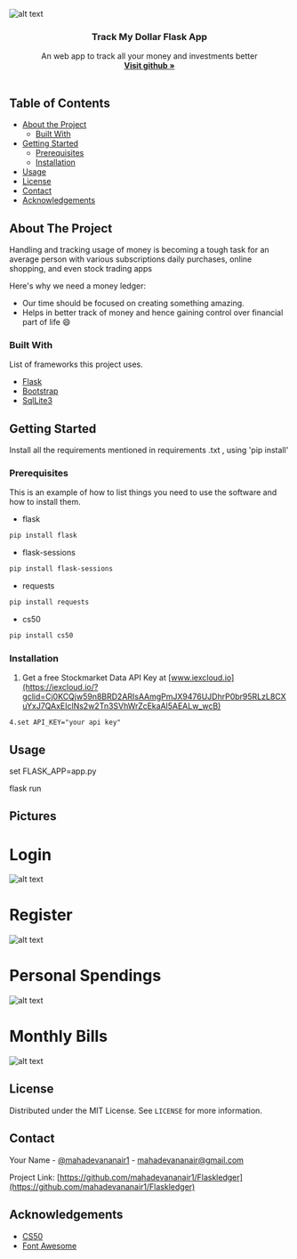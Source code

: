 
![alt text](https://trackmydollar.herokuapp.com/static/Track%20my%20Dollar.png?raw=true)

  <h3 align="center">Track My Dollar Flask App</h3>

  <p align="center">
   An web app to track all your money and investments better 
    <br />
    <a href="https://github.com/mahadevananair"><strong>Visit github »</strong></a>
    <br />
    <br />
    



<!-- TABLE OF CONTENTS -->
## Table of Contents

* [About the Project](#about-the-project)
  * [Built With](#built-with)
* [Getting Started](#getting-started)
  * [Prerequisites](#prerequisites)
  * [Installation](#installation)
* [Usage](#usage)
* [License](#license)
* [Contact](#contact)
* [Acknowledgements](#acknowledgements)



<!-- ABOUT THE PROJECT -->
## About The Project



Handling and tracking usage of money is becoming a tough task for an average person
with various subscriptions daily purchases, online shopping, and even stock trading apps

Here's why we need a money ledger:
* Our time should be focused on creating something amazing. 
* Helps in better track of money and hence gaining control over financial part of life
:smile:



### Built With
List of frameworks this project uses.
* [Flask](https://palletsprojects.com/p/flask/)
* [Bootstrap](https://bootstrap.com)
* [SqlLite3](https://SqlLite3.com)



<!-- GETTING STARTED -->
## Getting Started

Install all the requirements mentioned in requirements .txt , using 'pip install'

### Prerequisites

This is an example of how to list things you need to use the software and how to install them.
* flask
```sh
pip install flask
```
* flask-sessions
```sh
pip install flask-sessions
```
* requests
```sh
pip install requests
```
* cs50
```sh
pip install cs50
```

### Installation

1. Get a free Stockmarket Data  API Key at [www.iexcloud.io](https://iexcloud.io/?gclid=Cj0KCQjw59n8BRD2ARIsAAmgPmJX9476UJDhrP0br95RLzL8CXuYxJ7QAxEIclNs2w2Tn3SVhWrZcEkaAl5AEALw_wcB)

```
4.set API_KEY="your api key"

```



<!-- USAGE EXAMPLES -->
## Usage

set FLASK_APP=app.py

flask run

## Pictures

# Login
![alt text](https://drive.google.com/file/d/1MTyI80G6CzKhKDWvZlDbCgyPEYkGd_-T/view?usp=sharing?raw=true)

# Register
![alt text](https://drive.google.com/file/d/1f-d7Wn4Z6MFG52FWZDj4Mdury120uvoM/view?usp=sharing?raw=true)

# Personal Spendings
![alt text](https://drive.google.com/file/d/1Ix-4VeMP3qo3ZIEm_HwhIE-joFf-Vqmn/view?usp=sharing?raw=true)

# Monthly Bills
![alt text](https://drive.google.com/file/d/1gZf6UkeSLd7O77p3ZWsW5lIOm-vFhC5M/view?usp=sharing?raw=true)



<!-- LICENSE -->
## License

Distributed under the MIT License. See `LICENSE` for more information.



<!-- CONTACT -->
## Contact

Your Name - [@mahadevananair1](https://twitter.com/mahadevananair1) - mahadevananair@gmail.com

Project Link: [https://github.com/mahadevananair1/Flaskledger](https://github.com/mahadevananair1/Flaskledger)



<!-- ACKNOWLEDGEMENTS -->
## Acknowledgements
* [CS50](https://github.com/cs50/python-cs50)
* [Font Awesome](https://fontawesome.com)


